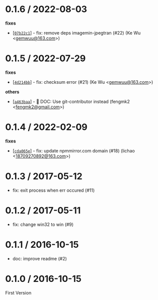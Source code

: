 
0.1.6 / 2022-08-03
==================

**fixes**
  * [[`07b22c1`](http://github.com/cnpm/nodeinstall/commit/07b22c150d6945500e2859aab90cbaba1cc55b96)] - fix: remove deps imagemin-jpegtran (#22) (Ke Wu <<gemwuu@163.com>>)

0.1.5 / 2022-07-29
==================

**fixes**
  * [[`4d214bb`](http://github.com/cnpm/nodeinstall/commit/4d214bb62b4e7df3e2836dda557db62dc77f7910)] - fix: checksum error (#21) (Ke Wu <<gemwuu@163.com>>)

**others**
  * [[`a463baa`](http://github.com/cnpm/nodeinstall/commit/a463baadaed7feed15312abaa9d762b9089e53b4)] - 📖 DOC: Use git-contributor instead (fengmk2 <<fengmk2@gmail.com>>)

0.1.4 / 2022-02-09
==================

**fixes**
  * [[`cda065e`](http://github.com/cnpm/nodeinstall/commit/cda065e0676b480836575add865fb23ab4e8391e)] - fix: update npmmirror.com domain (#18) (lichao <<18709270892@163.com>>)

0.1.3 / 2017-05-12
==================

  * fix: exit process when err occured (#11)

0.1.2 / 2017-05-11
==================

  * fix: change win32 to win (#9)

0.1.1 / 2016-10-15
==================

  * doc: improve readme (#2)

0.1.0 / 2016-10-15
==================

First Version

